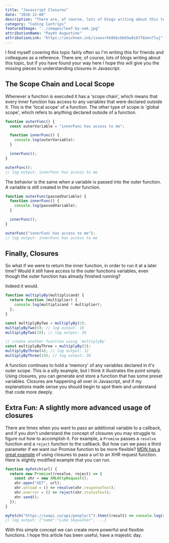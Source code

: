 ```yaml
---
title: "Javascript Closures"
date: "2018-12-08"
description: "There are, of course, lots of blogs writing about this topic, but if you have found your way here I hope this will give you the missing pieces to understanding closures in Javascript"
category: "Coding Cantrips"
featuredImage: "../images/leaf-by-oak.jpg"
attributionName: "Paydn Augustine"
attributionLink: "https://zeichnen.ink/isoovrhk8kbcbbb5w0ib7f8ann7luj"
---
```


I find myself covering this topic fairly often so I'm writing this for friends and colleagues as a reference. There are, of course, lots of blogs writing about this topic, but if you have found your way here I hope this will give you the missing pieces to understanding closures in Javascript.

## The Scope Chain and Local Scope

Whenever a function is executed it has a 'scope chain', which means that every inner function has access to any variables that were declared outside it. This is the 'local scope' of a function. The other type of scope is 'global scope', which refers to anything declared outside of a function.

```js
function outerFunc() {
  const outerVariable = "innerFunc has access to me";

  function innerFunc() {
    console.log(outerVariable);
  }

  innerFunc();
}

outerFunc();
// log output: innerFunc has access to me
```

The behavior is the same when a variable is passed into the outer function. A variable is still created in the outer function.

```js
function outerFunc(passedVariable) {
  function innerFunc() {
    console.log(passedVariable);
  }

  innerFunc();
}

outerFunc("innerFunc has access to me");
// log output: innerFunc has access to me
```

## Finally, Closures

So what if we were to return the inner function, in order to run it at a later time? Would it still have access to the outer functions variables, even though the outer function has already finished running?

Indeed it would.

```js
function multiplyBy(multiplicand) {
  return function (multiplier) {
    console.log(multiplicand * multiplier);
  };
}

const multiplyByTwo = multiplyBy(2);
multiplyByTwo(5); // log output: 10
multiplyByTwo(10); // log output: 20

// create another function using 'multiplyBy'
const multiplyByThree = multiplyBy(3);
multiplyByThree(4); // log output: 12
multiplyByThree(10); // log output: 30
```

A function continues to hold a 'memory' of any variables declared in it's outer scope. This is a silly example, but I think it illustrates the point simply. Using closures, you can generate and store a function that has some preset variables. Closures are happening all over in Javascript, and if my explanations made sense you should begin to spot them and understand that code more deeply.

## Extra Fun: A slightly more advanced usage of closures

There are times when you want to pass an additional variable to a callback, and if you don't understand the concept of closures you may struggle to figure out how to accomplish it. For example, a `Promise` passes a `resolve` function and a `reject` function to the callback. But how can we pass a third parameter if we want our Promise function to be more flexible? [MDN has a great example](https://developer.mozilla.org/en-US/docs/Web/JavaScript/Reference/Global_Objects/Promise#Creating_a_Promise) of using closures to pass a url to an XHR request function. Here is slightly modified example that you can run.

```js
function myFetch(url) {
  return new Promise((resolve, reject) => {
    const xhr = new XMLHttpRequest();
    xhr.open("GET", url);
    xhr.onload = () => resolve(xhr.responseText);
    xhr.onerror = () => reject(xhr.statusText);
    xhr.send();
  });
}

myFetch("https://swapi.co/api/people/1").then((result) => console.log(result));
// log output: {"name":"Luke Skywalker", ...}
```

With this simple concept we can create more powerful and flexible functions. I hope this article has been useful, have a majestic day.

